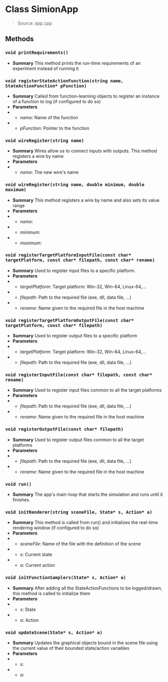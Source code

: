 # Class SimionApp
> Source: app.cpp
## Methods
### ``void printRequirements()``
* **Summary**
  This method prints the run-time requirements of an experiment instead of running it
### ``void registerStateActionFunction(string name, StateActionFunction* pFunction)``
* **Summary**
  Called from function-learning objects to register an instance of a function to log (if configured to do so)
* **Parameters**
* * _name_: Name of the function
* * _pFunction_: Pointer to the function
### ``void wireRegister(string name)``
* **Summary**
  Wires allow us to connect inputs with outputs. This method registers a wire by name
* **Parameters**
* * _name_: The new wire's name
### ``void wireRegister(string name, double minimum, double maximum)``
* **Summary**
  This method registers a wire by name and also sets its value range
* **Parameters**
* * _name_: 
* * _minimum_: 
* * _maximum_: 
### ``void registerTargetPlatformInputFile(const char* targetPlatform, const char* filepath, const char* rename)``
* **Summary**
  Used to register input files to a specific platform.
* **Parameters**
* * _targetPlatform_: Target platform: Win-32, Win-64, Linux-64,...
* * _filepath_: Path to the required file (exe, dll, data file, ...)
* * _rename_: Name given to the required file in the host machine
### ``void registerTargetPlatformOutputFile(const char* targetPlatform, const char* filepath)``
* **Summary**
  Used to register output files to a specific platform
* **Parameters**
* * _targetPlatform_: Target platform: Win-32, Win-64, Linux-64,...
* * _filepath_: Path to the required file (exe, dll, data file, ...)
### ``void registerInputFile(const char* filepath, const char* rename)``
* **Summary**
  Used to register input files common to all the target platforms
* **Parameters**
* * _filepath_: Path to the required file (exe, dll, data file, ...)
* * _rename_: Name given to the required file in the host machine
### ``void registerOutputFile(const char* filepath)``
* **Summary**
  Used to register output files common to all the target platforms
* **Parameters**
* * _filepath_: Path to the required file (exe, dll, data file, ...)
* * _rename_: Name given to the required file in the host machine
### ``void run()``
* **Summary**
  The app's main-loop that starts the simulation and runs until it finishes.
### ``void initRenderer(string sceneFile, State* s, Action* a)``
* **Summary**
  This method is called from run() and initializes the real-time rendering window (if configured to do so)
* **Parameters**
* * _sceneFile_: Name of the file with the definition of the scene
* * _s_: Current state
* * _a_: Current action
### ``void initFunctionSamplers(State* s, Action* a)``
* **Summary**
  After adding all the StateActionFunctions to be logged/drawn, this method is called to initialize them
* **Parameters**
* * _s_: State
* * _a_: Action
### ``void updateScene(State* s, Action* a)``
* **Summary**
  Updates the graphical objects bound in the scene file using the current value of their bounded state/action variables
* **Parameters**
* * _s_: 
* * _a_: 
